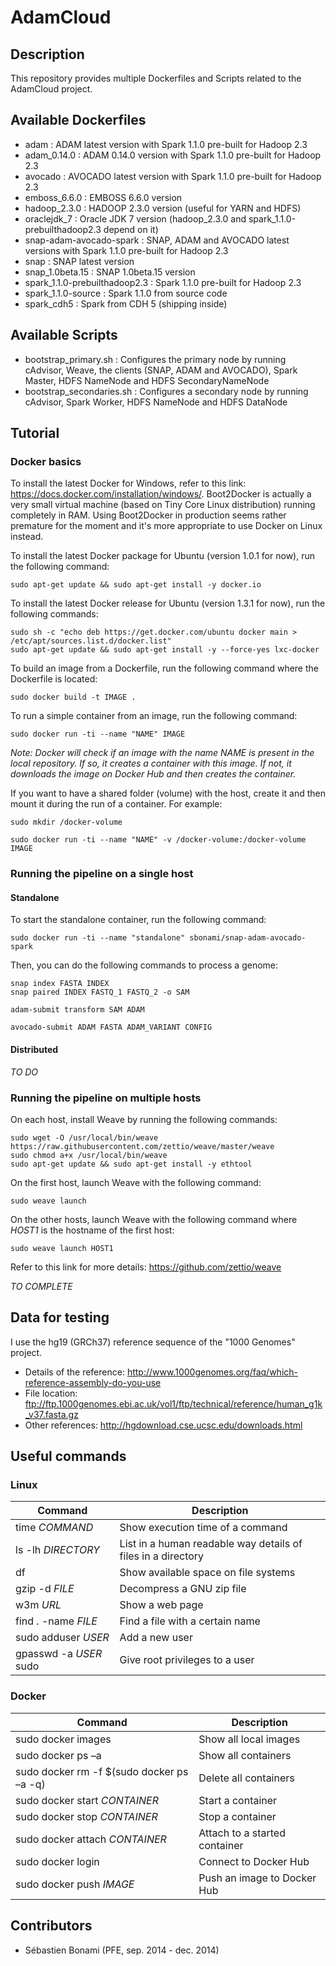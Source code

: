 AdamCloud
=========

## Description
This repository provides multiple Dockerfiles and Scripts related to the AdamCloud project.

## Available Dockerfiles
* adam : ADAM latest version  with Spark 1.1.0 pre-built for Hadoop 2.3
* adam_0.14.0 : ADAM 0.14.0 version with Spark 1.1.0 pre-built for Hadoop 2.3
* avocado : AVOCADO latest version with Spark 1.1.0 pre-built for Hadoop 2.3
* emboss_6.6.0 : EMBOSS 6.6.0 version
* hadoop_2.3.0 : HADOOP 2.3.0 version (useful for YARN and HDFS)
* oraclejdk_7 : Oracle JDK 7 version (hadoop_2.3.0 and spark_1.1.0-prebuilthadoop2.3 depend on it)
* snap-adam-avocado-spark : SNAP, ADAM and AVOCADO latest versions with Spark 1.1.0 pre-built for Hadoop 2.3
* snap : SNAP latest version
* snap_1.0beta.15 : SNAP 1.0beta.15 version
* spark_1.1.0-prebuilthadoop2.3 : Spark 1.1.0 pre-built for Hadoop 2.3
* spark_1.1.0-source : Spark 1.1.0 from source code
* spark_cdh5 : Spark from CDH 5 (shipping inside)

## Available Scripts
* bootstrap_primary.sh : Configures the primary node by running cAdvisor, Weave, the clients (SNAP, ADAM and AVOCADO), Spark Master, HDFS NameNode and HDFS SecondaryNameNode
* bootstrap_secondaries.sh : Configures a secondary node by running cAdvisor, Spark Worker, HDFS NameNode and HDFS DataNode

## Tutorial
### Docker basics
To install the latest Docker for Windows, refer to this link: https://docs.docker.com/installation/windows/. Boot2Docker is actually a very small virtual machine (based on Tiny Core Linux distribution) running completely in RAM. Using Boot2Docker in production seems rather premature for the moment and it's more appropriate to use Docker on Linux instead.

To install the latest Docker package for Ubuntu (version 1.0.1 for now), run the following command:
```
sudo apt-get update && sudo apt-get install -y docker.io
```

To install the latest Docker release for Ubuntu (version 1.3.1 for now), run the following commands:
```
sudo sh -c "echo deb https://get.docker.com/ubuntu docker main > /etc/apt/sources.list.d/docker.list"
sudo apt-get update && sudo apt-get install -y --force-yes lxc-docker
```

To build an image from a Dockerfile, run the following command where the Dockerfile is located:
```
sudo docker build -t IMAGE .
```

To run a simple container from an image, run the following command:
```
sudo docker run -ti --name "NAME" IMAGE
```
*Note: Docker will check if an image with the name NAME is present in the local repository. If so, it creates a container with this image. If not, it downloads the image on Docker Hub and then creates the container.*

If you want to have a shared folder (volume) with the host, create it and then mount it during the run of a container. For example:
```
sudo mkdir /docker-volume
```
```
sudo docker run -ti --name "NAME" -v /docker-volume:/docker-volume IMAGE
```

### Running the pipeline on a single host
#### Standalone
To start the standalone container, run the following command:
```
sudo docker run -ti --name "standalone" sbonami/snap-adam-avocado-spark
```
Then, you can do the following commands to process a genome:
```
snap index FASTA INDEX
snap paired INDEX FASTQ_1 FASTQ_2 -o SAM

adam-submit transform SAM ADAM

avocado-submit ADAM FASTA ADAM_VARIANT CONFIG
```

#### Distributed
*TO DO*

### Running the pipeline on multiple hosts
On each host, install Weave by running the following commands:
```
sudo wget -O /usr/local/bin/weave https://raw.githubusercontent.com/zettio/weave/master/weave
sudo chmod a+x /usr/local/bin/weave
sudo apt-get update && sudo apt-get install -y ethtool
```
On the first host, launch Weave with the following command:
```
sudo weave launch
```
On the other hosts, launch Weave with the following command where *HOST1* is the hostname of the first host:
```
sudo weave launch HOST1
```
Refer to this link for more details: https://github.com/zettio/weave

*TO COMPLETE*

## Data for testing
I use the hg19 (GRCh37) reference sequence of the "1000 Genomes" project.
* Details of the reference: http://www.1000genomes.org/faq/which-reference-assembly-do-you-use
* File location: ftp://ftp.1000genomes.ebi.ac.uk/vol1/ftp/technical/reference/human_g1k_v37.fasta.gz
* Other references: http://hgdownload.cse.ucsc.edu/downloads.html

## Useful commands
### Linux
|Command|Description
|---|---
|time *COMMAND*|Show execution time of a command
|ls -lh *DIRECTORY*|List in a human readable way details of files in a directory
|df|Show available space on file systems
|gzip -d *FILE*|Decompress a GNU zip file
|w3m *URL*|Show a web page
|find . -name *FILE*|Find a file with a certain name
|sudo adduser *USER*|Add a new user
|gpasswd -a *USER* sudo|Give root privileges to a user

### Docker
|Command|Description
|---|---
|sudo docker images|Show all local images
|sudo docker ps –a|Show all containers
|sudo docker rm -f $(sudo docker ps –a -q)|Delete all containers
|sudo docker start *CONTAINER*|Start a container
|sudo docker stop *CONTAINER*|Stop a container
|sudo docker attach *CONTAINER*|Attach to a started container
|sudo docker login|Connect to Docker Hub
|sudo docker push *IMAGE*|Push an image to Docker Hub

## Contributors
* Sébastien Bonami (PFE, sep. 2014 - dec. 2014)

